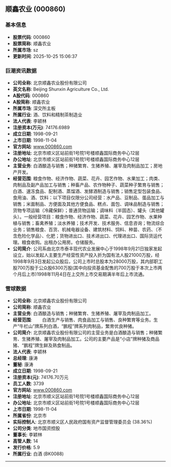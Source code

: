 ## 顺鑫农业 (000860)

### 基本信息

- **股票代码**: 000860
- **股票简称**: 顺鑫农业
- **所属市场**: sz
- **更新时间**: 2025-10-25 15:06:37

### 巨潮资讯数据

- **公司全称**: 北京顺鑫农业股份有限公司
- **英文名称**: Beijing Shunxin Agriculture Co., Ltd.
- **A股代码**: 000860
- **A股简称**: 顺鑫农业
- **所属市场**: 深交所主板
- **所属行业**: 酒、饮料和精制茶制造业
- **法人代表**: 李颖林
- **注册资本(万元)**: 74176.6989
- **成立日期**: 1998-09-21
- **上市日期**: 1998-11-04
- **官方网站**: www.000860.com
- **注册地址**: 北京市顺义区站前街1号院1号楼顺鑫国际商务中心12层
- **办公地址**: 北京市顺义区站前街1号院1号楼顺鑫国际商务中心12层
- **主营业务**: 白酒酿造与销售；种猪繁育、生猪养殖、屠宰及肉制品加工；房地产开发。
- **经营范围**: 粮食作物、经济作物、蔬菜、花卉、园艺作物、水果加工；肉类、肉制品及副产品加工与销售；种畜产品、农作物种子、蔬菜种子繁育与销售；白酒、速冻食品、配制酒、蒸馏酒、发酵酒制造与销售；销售定型包装食品、食用油、酒、饮料：以下项目仅限分公司经营：水产品、豆制品、蛋品加工与销售；米面制品、方便面及其他方便食品、糕点、面包、调味品制造与销售；货物专项运输（冷藏保鲜）；普通货物运输；调味料（半固态）、罐头（其他罐头）。一般经营项目：粮食作物、经济作物、蔬菜、花卉、园艺作物、水果种植与销售；畜禽养殖；淡水养殖；技术开发、技术服务、信息咨询；物流综合业务；销售粮食、百货、机械电器设备、建筑材料、饲料、种苗、农药、（不含危险化学品）、化肥；货物进出口、技术进出口、代理进出口、国际货运代理。粮食收购。出租办公用房。仓储服务。
- **公司简介**: 公司系由北京市泰丰现代农业发展中心于1998年9月21日独家发起设立，始以发起人主要生产经营性资产投入折为国有法人股21000万股，经1998年9月3日发起公众股后，公司上市时总股本为28000万股，其内部职工股700万股于公众股6300万股(其中向投资基金配售的700万股于本次上市两个月后上市)1998年11月4日在上交所上市交易期满半年后上市流通。

### 雪球数据

- **公司全称**: 北京顺鑫农业股份有限公司
- **公司简称**: 顺鑫农业
- **主营业务**: 白酒酿造与销售；种猪繁育、生猪养殖、屠宰及肉制品加工。
- **经营范围**: 　　白酒生产与销售、肉食品加工与销售、良种繁育等业务。生产“牛栏山”牌系列白酒，“鹏程”牌系列肉制品，繁育优良种猪。
- **公司简介**: 北京顺鑫农业股份有限公司的主营业务是白酒酿造与销售；种猪繁育、生猪养殖、屠宰及肉制品加工。公司的主要产品是“小店”牌种猪及商品猪、“鹏程”牌生鲜及熟食制品。
- **法人代表**: 李颖林
- **总经理**: 康涛
- **董秘**: 康涛
- **成立日期**: 1998-09-21
- **注册资本(元)**: 74176.70万元
- **员工人数**: 3739
- **官方网站**: www.000860.com
- **注册地址**: 北京市顺义区站前街1号院1号楼顺鑫国际商务中心12层
- **办公地址**: 北京市顺义区站前街1号院1号楼顺鑫国际商务中心12层
- **上市日期**: 1998-11-04
- **所属省份**: 北京市
- **实际控制人**: 北京市顺义区人民政府国有资产监督管理委员会 (38.36%)
- **公司分类**: 地市国资控股
- **董事长**: 李颖林
- **高管人数**: 14
- **发行价格**: 5.9
- **所属行业**: 白酒 (BK0088)

---